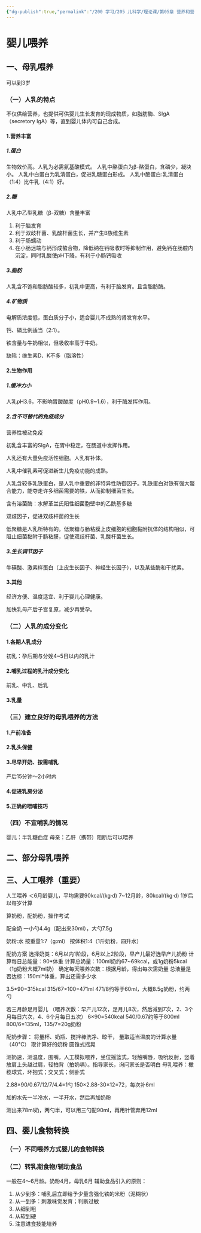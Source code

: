 ```yaml
---
{"dg-publish":true,"permalink":"/200 学习/205 儿科学/理论课/第05章 营养和营养障碍疾病/第2节 婴儿喂养/婴儿喂养/","title":"婴儿喂养","created":"2024-09-02T15:12:58.000+08:00","updated":"2024-09-25T08:43:25.000+08:00"}
---
```


# 婴儿喂养
## 一、母乳喂养
可以到3岁
### （一）人乳的特点
不仅供给营养，也提供可供婴儿生长发育的现成物质，如脂肪酶、SIgA（secretory IgA）等，直到婴儿体内可自己合成。
#### 1.营养丰富
##### 1.蛋白
生物效价高。人乳为必需氨基酸模式。
人乳中酪蛋白为β-酪蛋白，含磷少，凝块小。
人乳中白蛋白为乳清蛋白，促进乳糖蛋白形成。
人乳中酪蛋白:乳清蛋白（1:4）比牛乳（4:1）好。
##### 2.糖
人乳中乙型乳糖（β-双糖）含量丰富
1. 利于脑发育
2. 利于双歧杆菌、乳酸杆菌生长，并产生B族维生素
3. 利于肠蠕动
4. 在小肠远端与钙形成螯合物，降低纳在钙吸收时等抑制作用，避免钙在肠腔内沉淀，同时乳酸使pH下降，有利于小肠钙吸收
##### 3.脂肪
人乳含不饱和脂肪酸较多，初乳中更高，有利于脑发育。且含脂肪酶。
##### 4.矿物质
电解质浓度低，蛋白质分子小，适合婴儿不成熟的肾发育水平。

钙、磷比例适当（2:1）。

铁含量与牛奶相似，但吸收率高于牛奶。

缺陷：维生素D、K不多（脂溶性）
#### 2.生物作用
##### 1.缓冲力小
人乳pH3.6，不影响胃酸酸度（pH0.9~1.6），利于酶发挥作用。
##### 2.含不可替代的免疫成分
营养性被动免疫

初乳含丰富的SIgA，在胃中稳定，在肠道中发挥作用。

人乳还有大量免疫活性细胞。人乳有补体。

人乳中催乳素可促进新生儿免疫功能的成熟。

人乳含较多乳铁蛋白，是人乳中重要的非特异性防御因子。乳铁蛋白对铁有强大螯合能力，能夺走许多细菌需要的铁，从而抑制细菌生长。

含有溶菌酶：水解革兰氏阳性细菌胞壁中的乙酰基多糖

双歧因子，促进双歧杆菌的生长

低聚糖是人乳所特有的。低聚糖与肠粘膜上皮细胞的细胞黏附抗体的结构相似，可阻止细菌黏附于肠粘膜，促使双歧杆菌、乳酸杆菌生长。
##### 3.生长调节因子
牛磺酸、激素样蛋白（上皮生长因子、神经生长因子），以及某些酶和干扰素。
#### 3.其他
经济方便、温度适宜、利于婴儿心理健康。

加快乳母产后子宫复原，减少再受孕。
### （二）人乳的成分变化
#### 1.各期人乳成分
初乳：孕后期与分娩4~5日以内的乳汁
#### 2.哺乳过程的乳汁成分变化
前乳、中乳、后乳
#### 3.乳量
### （三）建立良好的母乳喂养的方法
#### 1.产前准备
#### 2.乳头保健
#### 3.尽早开奶、按需哺乳
产后15分钟～2小时内
#### 4.促进乳房分泌
#### 5.正确的喂哺技巧
### （四）不宜哺乳的情况
婴儿：半乳糖血症
母亲：乙肝（携带）阻断后可以喂养
## 二、部分母乳喂养
## 三、人工喂养（重要）
人工喂养
＜6月龄婴儿，平均需要90kcal/(kg·d)
7~12月龄，80kcal/(kg·d)
1岁后以每岁计算

算奶粉，配奶粉，操作考试

配全奶
一小勺4.4g（配出来30ml），大勺7.5g

奶粉:水 
按重量1:7（g:ml）
按体积1:4（1斤奶粉，四升水）

配奶方案
选择奶类：6月以内1阶段，6月以上2阶段，早产儿最好选早产儿奶粉
计算每日总能量：90\*体重
计算总奶量：100ml奶约67~69kcal，或1g奶粉5kcal（1g奶粉大概7ml奶）
确定每天喂养次数：根据月龄，得出每次需奶量
总液量是否达标：150ml\*体重，算出还需多少水

3.5\*90=315kcal
315/67×100=471ml
471/8约等于60ml，大概8.5g奶粉，约两勺

若三月龄足月婴儿
（喂养次数：早产儿12次，足月儿8次，然后减到7次，2、3个月每日六次，4、6个月每日五次）
6×90=540kcal
540/0.67约等于800ml
800/6=135ml，135/7=20g奶粉

配奶步骤：
将量杯、奶瓶、搅拌棒洗净、晾干，
量取适当温度的计算水量（40℃）
取计算好的奶粉
圆锥式摇晃

测奶速，测温度，围嘴，人工模拟喂养，坐位摇篮式，轻触嘴唇，吸吮反射，竖着放肩上头越过肩，轻拍背（拍奶嗝）。指导家长，询问家长是否明白
母乳喂养：橄榄球式，环抱式；交叉式；侧卧式

2.88×90/0.67/12/7/4.4=1勺
150×2.88-30×12=72，每次补6ml

加的水先一半冷水，一半开水，然后再加奶粉

测出来78ml奶，两勺半，可以用三勺配90ml，再用针管弃用12ml
## 四、婴儿食物转换
### （一）不同喂养方式婴儿的食物转换
### （二）转乳期食物/辅助食品
一般在4～6月龄。奶粉4月，母乳6月
辅助食品引入的原则：
1. 从少到多：哺乳后立即给予少量含强化铁的米粉（泥糊状）
2. 从一到多：刺激味觉发育；判断过敏
3. 从细到粗
4. 从软到硬
5. 注意进食技能培养